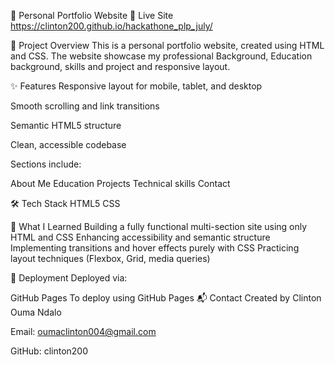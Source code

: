 🎨 Personal Portfolio Website
🔗 Live Site
https://clinton200.github.io/hackathone_plp_july/

📁 Project Overview
This is a personal portfolio website, created using HTML and CSS. The website showcase my professional Background, Education background, skills and project and responsive layout.

✨ Features
Responsive layout for mobile, tablet, and desktop

Smooth scrolling and link transitions

Semantic HTML5 structure

Clean, accessible codebase

Sections include:

About Me
Education
Projects
Technical skills
Contact

🛠️ Tech Stack
HTML5
CSS

🧠 What I Learned
Building a fully functional multi-section site using only HTML and CSS
Enhancing accessibility and semantic structure
Implementing transitions and hover effects purely with CSS
Practicing layout techniques (Flexbox, Grid, media queries)

🚀 Deployment
Deployed via:

GitHub Pages 
To deploy using GitHub Pages
📬 Contact
Created by Clinton Ouma Ndalo

Email: oumaclinton004@gmail.com

GitHub: clinton200

